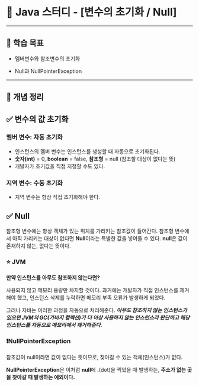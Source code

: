 # 📘 Java 스터디 - [변수의 초기화 / Null]

---

## 🧠 학습 목표
- 멤버변수와 참조변수의 초기화


- Null과 NullPointerException
---

## 📝 개념 정리

## ✅ 변수의 값 초기화

### 멤버 변수: 자동 초기화

- 인스턴스의 멤버 변수는 인스턴스를 생성할 때 자동으로 초기화된다.
- **숫자(int)** = 0, **boolean** = false, **참조형** = null (참조할 대상이 없다는 뜻)
- 개발자가 초기값을 직접 지정할 수도 있다.

### 지역 변수: 수동 초기화

- 지역 변수는 항상 직접 초기화해야 한다.


## ✅ Null
참조형 변수에는 항상 객체가 있는 위치를 가리키는 참조값이 들어간다. 참조형 변수에서 아직 가리키는 대상이 없다면 **Null**이라는 특별한 값을 넣어둘 수 있다.
**null**은 값이 존재하지 않는, 없다는 뜻이다.


### ⭐ JVM
**만약 인스턴스를 아무도 참조하지 않는다면?**

사용되지 않고 메모리 용량만 차지할 것이다.
과거에는 개발자가 직접 인스턴스를 제거해야 했고, 인스턴스 삭제를 누락하면 메모리 부족 오류가 발생하게 되었다.

그러나 자바는 이러한 과정을 자동으로 처리해준다. ***아무도 참조하지 않는 인스턴스가 있으면 JVM의 GC(가비지 컬렉션)가 더 이상 사용하지 않는
인스턴스라 판단하고 해당 인스턴스를 자동으로 메모리에서 제거하준다.***



### ❗NullPointerException
참조값이 null이라면 값이 없다는 뜻이므로, 찾아갈 수 있는 객체(인스턴스)가 없다.

**NullPointerException**은 이처럼 **null**에 **.**(dot)을 찍었을 때 발생하는,
**주소가 없는 곳을 찾아갈 때 발생하는 예외이다.**